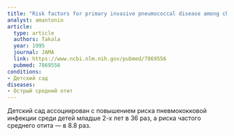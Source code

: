 ```yaml
---
title: "Risk factors for primary invasive pneumococcal disease among children in Finland"
analyst: amantonio
article:
  type: article
  authors: Takala
  year: 1995
  journal: JAMA
  link: https://www.ncbi.nlm.nih.gov/pubmed/7869556
  pubmed: 7869556
conditions:
- Детский сад
diseases:
- Острый средний отит
---
```


Детский сад ассоциирован с повышением риска пневмококковой инфекции среди детей младше 2-х лет в 36 раз, а риска частого среднего отита — в 8.8 раз.
